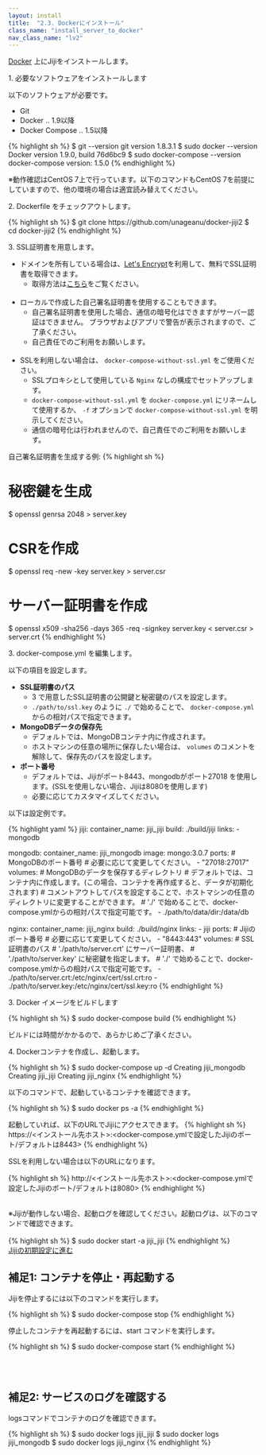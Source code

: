 ```yaml
---
layout: install
title:  "2.3. Dockerにインストール"
class_name: "install_server_to_docker"
nav_class_name: "lv2"
---
```


[Docker](https://www.docker.com/) 上にJijiをインストールします。


<p class="step">1. 必要なソフトウェアをインストールします</p>
以下のソフトウェアが必要です。

  - Git
  - Docker .. 1.9以降
  - Docker Compose .. 1.5以降

{% highlight sh %}
$ git --version
git version 1.8.3.1
$ sudo docker --version
Docker version 1.9.0, build 76d6bc9
$ sudo docker-compose --version
docker-compose version: 1.5.0
{% endhighlight %}

<div class="notice">
※動作確認はCentOS 7上で行っています。以下のコマンドもCentOS 7を前提にしていますので、他の環境の場合は適宜読み替えてください。
</div>

<p class="step">2. Dockerfile をチェックアウトします。</p>
{% highlight sh %}
$ git clone https://github.com/unageanu/docker-jiji2
$ cd docker-jiji2
{% endhighlight %}

<p class="step">3. SSL証明書を用意します。</p>

- ドメインを所有している場合は、[Let's Encrypt](https://letsencrypt.org/)を利用して、無料でSSL証明書を取得できます。
   - 取得方法は[こちら](https://letsencrypt.jp/usage/)をご覧ください。<br/><br/>
- ローカルで作成した自己署名証明書を使用することもできます。
   - 自己署名証明書を使用した場合、通信の暗号化はできますがサーバー認証はできません。
     ブラウザおよびアプリで警告が表示されますので、ご了承ください。
   - 自己責任でのご利用をお願いします。<br/><br/>
- SSLを利用しない場合は、 <code>docker-compose-without-ssl.yml</code> をご使用ください。
   - SSLプロキシとして使用している `Nginx` なしの構成でセットアップします。
   - `docker-compose-without-ssl.yml` を `docker-compose.yml` にリネームして使用するか、
     `-f` オプションで `docker-compose-without-ssl.yml` を明示してください。
   - 通信の暗号化は行われませんので、自己責任でのご利用をお願いします。

自己署名証明書を生成する例:
{% highlight sh %}
# 秘密鍵を生成
$ openssl genrsa 2048 > server.key
# CSRを作成
$ openssl req -new -key server.key > server.csr
# サーバー証明書を作成
$ openssl x509 -sha256 -days 365 -req -signkey server.key < server.csr > server.crt
{% endhighlight %}

<p class="step">3. docker-compose.yml を編集します。</p>

以下の項目を設定します。

- <b>SSL証明書のパス</b>
   - 3 で用意したSSL証明書の公開鍵と秘密鍵のパスを設定します。
   - `./path/to/ssl.key` のように `./` で始めることで、 `docker-compose.yml` からの相対パスで指定できます。
- <b>MongoDBデータの保存先</b>
   - デフォルトでは、MongoDBコンテナ内に作成されます。
   - ホストマシンの任意の場所に保存したい場合は、 `volumes` のコメントを解除して、保存先のパスを設定します。
- <b>ポート番号</b>
   - デフォルトでは、Jijiがポート8443、mongodbがポート27018 を使用します。(SSLを使用しない場合、Jijiは8080を使用します)
   - 必要に応じてカスタマイズしてください。

以下は設定例です。

{% highlight yaml %}
jiji:
  container_name: jiji_jiji
  build: ./build/jiji
  links:
    - mongodb

mongodb:
  container_name: jiji_mongodb
  image: mongo:3.0.7
  ports:
    # MongoDBのポート番号
    # 必要に応じて変更してください。
    - "27018:27017"
  volumes:
    # MongoDBのデータを保存するディレクトリ
    # デフォルトでは、コンテナ内に作成します。(この場合、コンテナを再作成すると、データが初期化されます)
    # コメントアウトしてパスを設定することで、ホストマシンの任意のディレクトリに変更することができます。
    # './' で始めることで、docker-compose.ymlからの相対パスで指定可能です。
    - ./path/to/data/dir:/data/db

nginx:
  container_name: jiji_nginx
  build: ./build/nginx
  links:
    - jiji
  ports:
    # Jijiのポート番号
    # 必要に応じて変更してください。
    - "8443:443"
  volumes:
    # SSL証明書のパス
    # './path/to/server.crt' にサーバー証明書、
    # './path/to/server.key' に秘密鍵を指定します。
    # './' で始めることで、docker-compose.ymlからの相対パスで指定可能です。
    - ./path/to/server.crt:/etc/nginx/cert/ssl.crt:ro
    - ./path/to/server.key:/etc/nginx/cert/ssl.key:ro
{% endhighlight %}

<p class="step">3. Docker イメージをビルドします</p>

{% highlight sh %}
$ sudo docker-compose build
{% endhighlight %}

<div class="notice">
ビルドには時間がかかるので、あらかじめご了承ください。
</div>

<p class="step">4. Dockerコンテナを作成し、起動します。</p>

{% highlight sh %}
$ sudo docker-compose up -d
Creating jiji_mongodb
Creating jiji_jiji
Creating jiji_nginx
{% endhighlight %}

以下のコマンドで、起動しているコンテナを確認できます。

{% highlight sh %}
$ sudo docker ps -a
{% endhighlight %}

起動していれば、以下のURLでJijiにアクセスできます。
{% highlight sh %}
https://<インストール先ホスト>:<docker-compose.ymlで設定したJijiのポート/デフォルトは8443>
{% endhighlight %}

SSLを利用しない場合は以下のURLになります。

{% highlight sh %}
http://<インストール先ホスト>:<docker-compose.ymlで設定したJijiのポート/デフォルトは8080>
{% endhighlight %}

<br/>

<div class="warn no_indent">
※Jijiが動作しない場合、起動ログを確認してください。起動ログは、以下のコマンドで確認できます。
<br/><br/>
{% highlight sh %}
$ sudo docker start -a jiji_jiji
{% endhighlight %}

</div>

<div class="next">
  <a href="030000_initial_setting.html">Jijiの初期設定に進む</a>
</div>


## 補足1: コンテナを停止・再起動する

Jijiを停止するには以下のコマンドを実行します。

{% highlight sh %}
$ sudo docker-compose stop
{% endhighlight %}

停止したコンテナを再起動するには、start コマンドを実行します。

{% highlight sh %}
$ sudo docker-compose start
{% endhighlight %}

<br/><br/>

## 補足2: サービスのログを確認する

logsコマンドでコンテナのログを確認できます。

{% highlight sh %}
$ sudo docker logs jiji_jiji
$ sudo docker logs jiji_mongodb
$ sudo docker logs jiji_nginx
{% endhighlight %}
